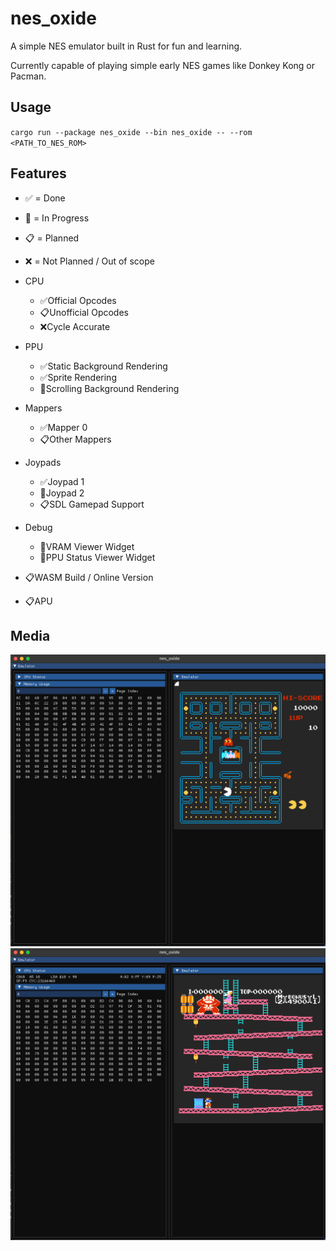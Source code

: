 # nes_oxide

A simple NES emulator built in Rust for fun and learning.

Currently capable of playing simple early NES games like Donkey Kong or Pacman.

## Usage

`cargo run --package nes_oxide --bin nes_oxide -- --rom <PATH_TO_NES_ROM>`

## Features
- ✅ = Done
- 🚧 = In Progress
- 📋 = Planned
- ❌ = Not Planned / Out of scope


- CPU
  - ✅Official Opcodes
  - 📋Unofficial Opcodes
  - ❌Cycle Accurate
- PPU
  - ✅Static Background Rendering
  - ✅Sprite Rendering
  - 🚧Scrolling Background Rendering
- Mappers
  - ✅Mapper 0
  - 📋Other Mappers
- Joypads
  - ✅Joypad 1
  - 🚧Joypad 2
  - 📋SDL Gamepad Support
- Debug
  - 🚧VRAM Viewer Widget
  - 🚧PPU Status Viewer Widget
- 📋WASM Build / Online Version
- 📋APU

## Media

![pacman](/media/pac.png)
![dk](/media/dk.png)